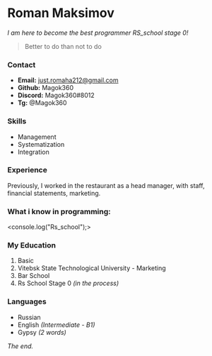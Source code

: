 # Roman Maksimov    
*I am here to become the best programmer RS_school stage 0!* 

> Better to do than not to do

### Contact 
- **Email:** just.romaha212@gmail.com    
- **Github:** Magok360    
- **Discord:** Magok360#8012    
- **Tg:** @Magok360

### Skills
* Management
* Systematization
* Integration

### Experience
Previously, I worked in the
restaurant as a head manager, with staff, financial statements, marketing.

### What i know in programming:
<console.log("Rs_school");>

### My Education
1. Basic
2. Vitebsk State Technological University - Marketing
3. Bar School 
4. Rs School Stage 0 *(in the process)*

### Languages
- Russian
- English *(Intermediate - B1)*
- Gypsy *(2 words)*

*The end.*


